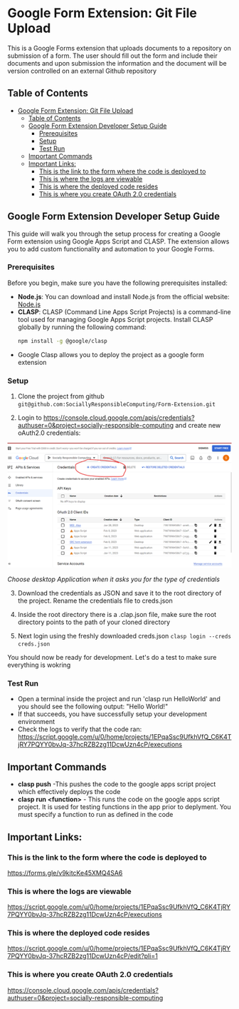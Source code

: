# Google Form Extension: Git File Upload

This is a Google Forms extension that uploads documents to a repository on submission of a form. The user should fill out the form and include their documents and upon submission the information and the document will be version controlled on an external Github repository

## Table of Contents
- [Google Form Extension: Git File Upload](#google-form-extension-git-file-upload)
  - [Table of Contents](#table-of-contents)
  - [Google Form Extension Developer Setup Guide](#google-form-extension-developer-setup-guide)
    - [Prerequisites](#prerequisites)
    - [Setup](#setup)
    - [Test Run](#test-run)
  - [Important Commands](#important-commands)
  - [Important Links:](#important-links)
    - [This is the link to the form where the code is deployed to](#this-is-the-link-to-the-form-where-the-code-is-deployed-to)
    - [This is where the logs are viewable](#this-is-where-the-logs-are-viewable)
    - [This is where the deployed code resides](#this-is-where-the-deployed-code-resides)
    - [This is where you create OAuth 2.0 credentials](#this-is-where-you-create-oauth-20-credentials)


## Google Form Extension Developer Setup Guide

This guide will walk you through the setup process for creating a Google Form extension using Google Apps Script and CLASP. The extension allows you to add custom functionality and automation to your Google Forms.

### Prerequisites

Before you begin, make sure you have the following prerequisites installed:

- **Node.js**: You can download and install Node.js from the official website: [Node.js](https://nodejs.org)
- **CLASP**: CLASP (Command Line Apps Script Projects) is a command-line tool used for managing Google Apps Script projects. Install CLASP globally by running the following command:
  ```bash
  npm install -g @google/clasp
  ```
 - Google Clasp allows you to deploy the project as a google form extension

### Setup

1. Clone the project from github
   `git@github.com:SociallyResponsibleComputing/Form-Extension.git`  

2.  Login to https://console.cloud.google.com/apis/credentials?authuser=0&project=socially-responsible-computing and create new oAuth2.0 credentials:
   
![Image](public/setup01.png)

*Choose desktop Application when it asks you for the type of credentials*

3. Download the credentials as JSON and save it to the root directory of the project. Rename the credentials file to creds.json

4. Inside the root directory there is a .clap.json file, make sure the root directory points to the path of your cloned directory

5. Next login using the freshly downloaded creds.json `clasp login --creds creds.json`

You should now be ready for development. Let's do a test to make sure everything is wokring

### Test Run
- Open a terminal inside the project and run 'clasp run HelloWorld' and you should see the following output: "Hello World!"
- If that succeeds, you have successfully setup your development environment
- Check the logs to verify that the code ran: https://script.google.com/u/0/home/projects/1EPqaSsc9UfkhVfQ_C6K4TjRY7PQYY0bvJq-37hcRZB2zg11DcwUzn4cP/executions

## Important Commands
- **clasp push** -This pushes the code to the google apps script project which effectively deploys the code
- **clasp run \<function>** - This runs the code on the google apps script project. It is used for testing functions in the app prior to deplyment. You must specify a function to run as defined in the code


## Important Links:
### This is the link to the form where the code is deployed to
https://forms.gle/v9kitcKe45XMQ4SA6
### This is where the logs are viewable
https://script.google.com/u/0/home/projects/1EPqaSsc9UfkhVfQ_C6K4TjRY7PQYY0bvJq-37hcRZB2zg11DcwUzn4cP/executions
### This is where the deployed code resides
https://script.google.com/u/0/home/projects/1EPqaSsc9UfkhVfQ_C6K4TjRY7PQYY0bvJq-37hcRZB2zg11DcwUzn4cP/edit?pli=1
### This is where you create OAuth 2.0 credentials
https://console.cloud.google.com/apis/credentials?authuser=0&project=socially-responsible-computing
